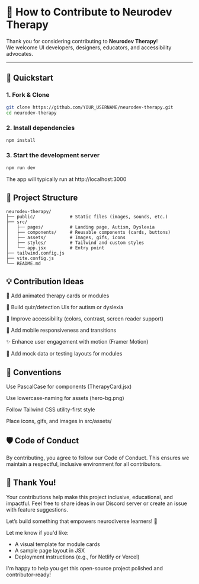# 🤝 How to Contribute to Neurodev Therapy

Thank you for considering contributing to **Neurodev Therapy**!  
We welcome UI developers, designers, educators, and accessibility advocates.

---

## 🚀 Quickstart

### 1. Fork & Clone
```bash
git clone https://github.com/YOUR_USERNAME/neurodev-therapy.git
cd neurodev-therapy
```

### 2. Install dependencies
```bash 
npm install
```

### 3. Start the development server
```bash
npm run dev
```
The app will typically run at http://localhost:3000

## 📁 Project Structure
```
neurodev-therapy/
├── public/             # Static files (images, sounds, etc.)
├── src/
│   ├── pages/          # Landing page, Autism, Dyslexia
│   ├── components/     # Reusable components (cards, buttons)
│   ├── assets/         # Images, gifs, icons
│   ├── styles/         # Tailwind and custom styles
│   └── app.jsx         # Entry point
├── tailwind.config.js
├── vite.config.js
└── README.md
```

## 💡 Contribution Ideas
🧩 Add animated therapy cards or modules

🧠 Build quiz/detection UIs for autism or dyslexia

🎨 Improve accessibility (colors, contrast, screen reader support)

📱 Add mobile responsiveness and transitions

✨ Enhance user engagement with motion (Framer Motion)

🧪 Add mock data or testing layouts for modules

## 🧼 Conventions
Use PascalCase for components (TherapyCard.jsx)

Use lowercase-naming for assets (hero-bg.png)

Follow Tailwind CSS utility-first style

Place icons, gifs, and images in src/assets/

## 🛡 Code of Conduct
By contributing, you agree to follow our Code of Conduct.
This ensures we maintain a respectful, inclusive environment for all contributors.

## 🙌 Thank You!
Your contributions help make this project inclusive, educational, and impactful.
Feel free to share ideas in our Discord server or create an issue with feature suggestions.

Let’s build something that empowers neurodiverse learners! 💙

Let me know if you'd like:
- A visual template for module cards
- A sample page layout in JSX
- Deployment instructions (e.g., for Netlify or Vercel)

I'm happy to help you get this open-source project polished and contributor-ready!